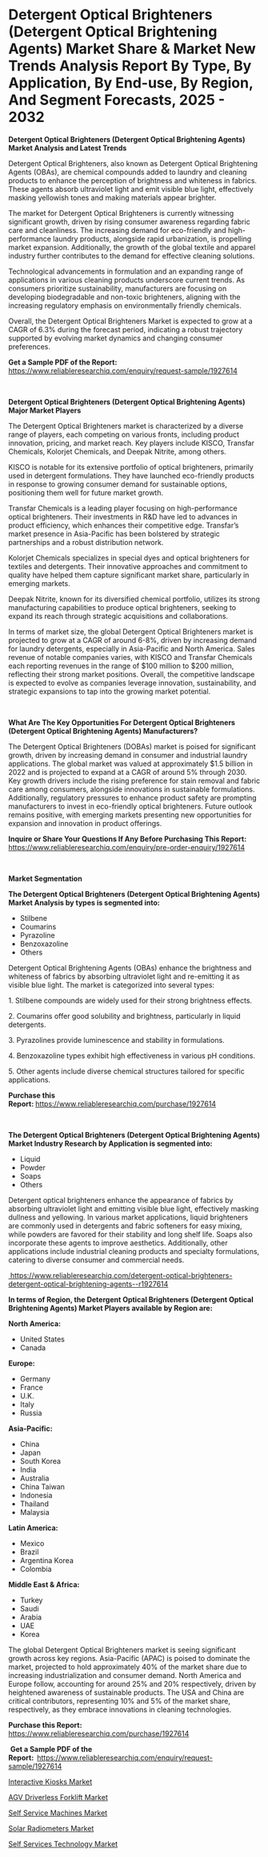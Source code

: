 <p><h1>Detergent Optical Brighteners (Detergent Optical Brightening Agents) Market Share & Market New Trends Analysis Report By Type, By Application, By End-use, By Region, And Segment Forecasts, 2025 - 2032</h1></p><p><strong>Detergent Optical Brighteners (Detergent Optical Brightening Agents) Market Analysis and Latest Trends</strong></p>
<p><p>Detergent Optical Brighteners, also known as Detergent Optical Brightening Agents (OBAs), are chemical compounds added to laundry and cleaning products to enhance the perception of brightness and whiteness in fabrics. These agents absorb ultraviolet light and emit visible blue light, effectively masking yellowish tones and making materials appear brighter.</p><p>The market for Detergent Optical Brighteners is currently witnessing significant growth, driven by rising consumer awareness regarding fabric care and cleanliness. The increasing demand for eco-friendly and high-performance laundry products, alongside rapid urbanization, is propelling market expansion. Additionally, the growth of the global textile and apparel industry further contributes to the demand for effective cleaning solutions. </p><p>Technological advancements in formulation and an expanding range of applications in various cleaning products underscore current trends. As consumers prioritize sustainability, manufacturers are focusing on developing biodegradable and non-toxic brighteners, aligning with the increasing regulatory emphasis on environmentally friendly chemicals.</p><p>Overall, the Detergent Optical Brighteners Market is expected to grow at a CAGR of 6.3% during the forecast period, indicating a robust trajectory supported by evolving market dynamics and changing consumer preferences.</p></p>
<p><strong>Get a Sample PDF of the Report:&nbsp;</strong> <a href="https://www.reliableresearchiq.com/enquiry/request-sample/1927614?utm_campaign=1123&utm_medium=2&utm_source=Github&utm_content=ia&utm_term=28032025&utm_id=detergent-optical-brighteners-detergent-optical-brightening-agents">https://www.reliableresearchiq.com/enquiry/request-sample/1927614</a></p>
<p>&nbsp;</p>
<p><strong>Detergent Optical Brighteners (Detergent Optical Brightening Agents) Major Market Players</strong></p>
<p><p>The Detergent Optical Brighteners market is characterized by a diverse range of players, each competing on various fronts, including product innovation, pricing, and market reach. Key players include KISCO, Transfar Chemicals, Kolorjet Chemicals, and Deepak Nitrite, among others.</p><p>KISCO is notable for its extensive portfolio of optical brighteners, primarily used in detergent formulations. They have launched eco-friendly products in response to growing consumer demand for sustainable options, positioning them well for future market growth. </p><p>Transfar Chemicals is a leading player focusing on high-performance optical brighteners. Their investments in R&D have led to advances in product efficiency, which enhances their competitive edge. Transfar’s market presence in Asia-Pacific has been bolstered by strategic partnerships and a robust distribution network.</p><p>Kolorjet Chemicals specializes in special dyes and optical brighteners for textiles and detergents. Their innovative approaches and commitment to quality have helped them capture significant market share, particularly in emerging markets. </p><p>Deepak Nitrite, known for its diversified chemical portfolio, utilizes its strong manufacturing capabilities to produce optical brighteners, seeking to expand its reach through strategic acquisitions and collaborations.</p><p>In terms of market size, the global Detergent Optical Brighteners market is projected to grow at a CAGR of around 6-8%, driven by increasing demand for laundry detergents, especially in Asia-Pacific and North America. Sales revenue of notable companies varies, with KISCO and Transfar Chemicals each reporting revenues in the range of $100 million to $200 million, reflecting their strong market positions. Overall, the competitive landscape is expected to evolve as companies leverage innovation, sustainability, and strategic expansions to tap into the growing market potential.</p></p>
<p>&nbsp;</p>
<p><strong>What Are The Key Opportunities For Detergent Optical Brighteners (Detergent Optical Brightening Agents) Manufacturers?</strong></p>
<p><p>The Detergent Optical Brighteners (DOBAs) market is poised for significant growth, driven by increasing demand in consumer and industrial laundry applications. The global market was valued at approximately $1.5 billion in 2022 and is projected to expand at a CAGR of around 5% through 2030. Key growth drivers include the rising preference for stain removal and fabric care among consumers, alongside innovations in sustainable formulations. Additionally, regulatory pressures to enhance product safety are prompting manufacturers to invest in eco-friendly optical brighteners. Future outlook remains positive, with emerging markets presenting new opportunities for expansion and innovation in product offerings.</p></p>
<p><strong>Inquire or Share Your Questions If Any Before Purchasing This Report:</strong> <a href="https://www.reliableresearchiq.com/enquiry/pre-order-enquiry/1927614?utm_campaign=1123&utm_medium=2&utm_source=Github&utm_content=ia&utm_term=28032025&utm_id=detergent-optical-brighteners-detergent-optical-brightening-agents">https://www.reliableresearchiq.com/enquiry/pre-order-enquiry/1927614</a></p>
<p>&nbsp;</p>
<p><strong>Market Segmentation</strong></p>
<p><strong>The Detergent Optical Brighteners (Detergent Optical Brightening Agents) Market Analysis by types is segmented into:</strong></p>
<p><ul><li>Stilbene</li><li>Coumarins</li><li>Pyrazoline</li><li>Benzoxazoline</li><li>Others</li></ul></p>
<p><p>Detergent Optical Brightening Agents (OBAs) enhance the brightness and whiteness of fabrics by absorbing ultraviolet light and re-emitting it as visible blue light. The market is categorized into several types: </p><p>1. Stilbene compounds are widely used for their strong brightness effects.</p><p>2. Coumarins offer good solubility and brightness, particularly in liquid detergents.</p><p>3. Pyrazolines provide luminescence and stability in formulations.</p><p>4. Benzoxazoline types exhibit high effectiveness in various pH conditions. </p><p>5. Other agents include diverse chemical structures tailored for specific applications.</p></p>
<p><strong>Purchase this Report:&nbsp;</strong><a href="https://www.reliableresearchiq.com/purchase/1927614?utm_campaign=1123&utm_medium=2&utm_source=Github&utm_content=ia&utm_term=28032025&utm_id=detergent-optical-brighteners-detergent-optical-brightening-agents">https://www.reliableresearchiq.com/purchase/1927614</a></p>
<p>&nbsp;</p>
<p><strong>The Detergent Optical Brighteners (Detergent Optical Brightening Agents) Market Industry Research by Application is segmented into:</strong></p>
<p><ul><li>Liquid</li><li>Powder</li><li>Soaps</li><li>Others</li></ul></p>
<p><p>Detergent optical brighteners enhance the appearance of fabrics by absorbing ultraviolet light and emitting visible blue light, effectively masking dullness and yellowing. In various market applications, liquid brighteners are commonly used in detergents and fabric softeners for easy mixing, while powders are favored for their stability and long shelf life. Soaps also incorporate these agents to improve aesthetics. Additionally, other applications include industrial cleaning products and specialty formulations, catering to diverse consumer and commercial needs.</p></p>
<p><a href="https://www.reliableresearchiq.com/detergent-optical-brighteners-detergent-optical-brightening-agents--r1927614?utm_campaign=1123&utm_medium=2&utm_source=Github&utm_content=ia&utm_term=28032025&utm_id=detergent-optical-brighteners-detergent-optical-brightening-agents">&nbsp;https://www.reliableresearchiq.com/detergent-optical-brighteners-detergent-optical-brightening-agents--r1927614</a></p>
<p><strong>In terms of Region, the Detergent Optical Brighteners (Detergent Optical Brightening Agents) Market Players available by Region are:</strong></p>
<p>
    <p> <strong> North America: </strong>
        <ul>
            <li>United States</li>
            <li>Canada</li>
        </ul>
        </p> 
    <p> <strong> Europe: </strong>
        <ul>
            <li>Germany</li>
            <li>France</li>
            <li>U.K.</li>
            <li>Italy</li>
            <li>Russia</li>
        </ul>
        </p> 
    <p> <strong> Asia-Pacific: </strong>
        <ul>
            <li>China</li>
            <li>Japan</li>
            <li>South Korea</li>
            <li>India</li>
            <li>Australia</li>
            <li>China Taiwan</li>
            <li>Indonesia</li>
            <li>Thailand</li>
            <li>Malaysia</li>
        </ul>
        </p> 
    <p> <strong> Latin America: </strong>
        <ul>
            <li>Mexico</li>
            <li>Brazil</li>
            <li>Argentina Korea</li>
            <li>Colombia</li>
        </ul>
        </p> 
    <p> <strong> Middle East & Africa: </strong>
        <ul>
            <li>Turkey</li>
            <li>Saudi</li>
            <li>Arabia</li>
            <li>UAE</li>
            <li>Korea</li>
        </ul>
    </p>
    </p>
<p><p>The global Detergent Optical Brighteners market is seeing significant growth across key regions. Asia-Pacific (APAC) is poised to dominate the market, projected to hold approximately 40% of the market share due to increasing industrialization and consumer demand. North America and Europe follow, accounting for around 25% and 20% respectively, driven by heightened awareness of sustainable products. The USA and China are critical contributors, representing 10% and 5% of the market share, respectively, as they embrace innovations in cleaning technologies.</p></p>
<p><strong>Purchase this Report: </strong><a href="https://www.reliableresearchiq.com/purchase/1927614?utm_campaign=1123&utm_medium=2&utm_source=Github&utm_content=ia&utm_term=28032025&utm_id=detergent-optical-brighteners-detergent-optical-brightening-agents">https://www.reliableresearchiq.com/purchase/1927614</a></p>
<p>&nbsp;<strong>Get a Sample PDF of the Report:&nbsp;&nbsp;</strong><a href="https://www.reliableresearchiq.com/enquiry/request-sample/1927614?utm_campaign=1123&utm_medium=2&utm_source=Github&utm_content=ia&utm_term=28032025&utm_id=detergent-optical-brighteners-detergent-optical-brightening-agents">https://www.reliableresearchiq.com/enquiry/request-sample/1927614</a></p>
<p><strong></strong></p>
<p><p><a href="https://github.com/puttslukis59/Market-Research-Report-List-1/blob/main/interactive-kiosks-market.md?utm_campaign=1123&utm_medium=2&utm_source=Github&utm_content=ia&utm_term=28032025&utm_id=detergent-optical-brighteners-detergent-optical-brightening-agents">Interactive Kiosks Market</a></p><p><a href="https://github.com/foddekampo/Market-Research-Report-List-1/blob/main/agv-driverless-forklift-market.md?utm_campaign=1123&utm_medium=2&utm_source=Github&utm_content=ia&utm_term=28032025&utm_id=detergent-optical-brighteners-detergent-optical-brightening-agents">AGV Driverless Forklift Market</a></p><p><a href="https://github.com/furnoirons9e/Market-Research-Report-List-1/blob/main/self-service-machines-market.md?utm_campaign=1123&utm_medium=2&utm_source=Github&utm_content=ia&utm_term=28032025&utm_id=detergent-optical-brighteners-detergent-optical-brightening-agents">Self Service Machines Market</a></p><p><a href="https://github.com/clemmheisefy/Market-Research-Report-List-1/blob/main/solar-radiometers-market.md?utm_campaign=1123&utm_medium=2&utm_source=Github&utm_content=ia&utm_term=28032025&utm_id=detergent-optical-brighteners-detergent-optical-brightening-agents">Solar Radiometers Market</a></p><p><a href="https://github.com/laverkyllozc/Market-Research-Report-List-1/blob/main/self-services-technology-market.md?utm_campaign=1123&utm_medium=2&utm_source=Github&utm_content=ia&utm_term=28032025&utm_id=detergent-optical-brighteners-detergent-optical-brightening-agents">Self Services Technology Market</a></p></p>